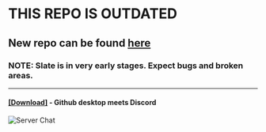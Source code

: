 # THIS REPO IS OUTDATED

## New repo can be found [here](http://github.com/discordstyles/slate)

### NOTE: Slate is in very early stages. Expect bugs and broken areas.

- - -

#### [[Download]](https://betterdiscord.net/ghdl?id=3115) - Github desktop meets Discord  

![Server Chat](https://i.imgur.com/ix41ICB.jpg)
